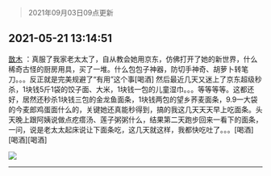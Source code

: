 > 2021年09月03日09点更新
<link rel="stylesheet" href="https://cdn.jsdelivr.net/gh/taotie6/sampleJSON@main/css/photo_show.css">


 ## 2021-05-21 13:14:51 

 [㪚木](https://www.coolapk.com/feed/27120037?shareKey=MDE5YWNmZWEyODllNjEzMTc3Zjg~) ：真服了我家老太太了，自从教会她用京东，仿佛打开了她的新世界，什么稀奇古怪的厨房用具，买了一堆。什么包包子神器，防切手神奇、胡萝卜转笔刀。。。反正就是完美规避了“有用”这个事[喝酒]
然后最近几天又迷上了京东超级秒杀，1块钱5斤1袋的饺子面、大米，1块钱一包的儿童湿巾。。。等等等等<!--break-->。这都还好，居然还秒杀1块钱三包的金龙鱼面条，1块钱两包的望乡荞麦面条，9.9一大袋的今麦郎鸡蛋面什么的，关键她还真能秒得到，搞的我这几天天天早上吃面条。头天晚上跟阿姨说做点疙瘩汤、莲子粥粥什么，结果第二天跑步回来一看下的面条，一问，说是老太太起床说让下面条吃，这几天就这样，我都快吃吐了。。。[喝酒][喝酒][喝酒] 

<div class="album">
<img class="img-item" src="http://image.coolapk.com/feed/2020/0606/14/1081091_39c516f3_5623_1393@320x180.gif" />
</div>

 ------- 

